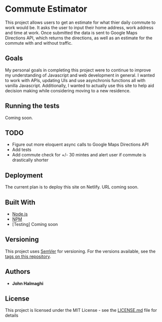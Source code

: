 # Commute Estimator

This project allows users to get an estimate for what thier daily commute to work would be. It asks the user to input their home address, work address and time at work. Once submitted the data is sent to Google Maps Directions API, which returns the directions, as well as an estimate for the commute with and without traffic.

## Goals

My personal goals in completing this project were to continue to improve my understanding of Javascript and web development in general. I wanted to work with APIs, updating UIs and use asynchronis functions all with vanilla Javascript. Additionally, I wanted to actually use this site to help aid decision making while considering moving to a new residence.

## Running the tests

Coming soon.

## TODO

* Figure out more eloquent async calls to Google Maps Directions API
* Add tests
* Add commute check for +/- 30 mintes and alert user if commute is drastically shorter

## Deployment

The current plan is to deploy this site on Netlify. URL coming soon.

## Built With

* [Node.js](https://nodejs.org/)
* [NPM](https://www.npmjs.com/)
* [Testing] Coming soon

## Versioning

This project uses [SemVer](http://semver.org/) for versioning. For the versions available, see the [tags on this repository](https://github.com/JohnHalmaghi/commute-estimator/tags). 

## Authors

* **John Halmaghi**

## License

This project is licensed under the MIT License - see the [LICENSE.md](LICENSE.md) file for details